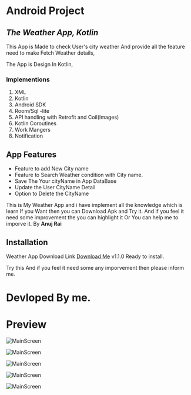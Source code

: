 # Android Project
## _The Weather App, Kotlin_

This App is Made to check User's city weather And provide all the feature need to make Fetch Weather details,

The App is Design In Kotlin,
### Implementions
 1. XML
 2. Kotlin
 3. Android SDK 
 4. Room/Sql -lite
 5. API handling with Retrofit and Coil(Images)
 6. Kotlin Coroutines
 7. Work Mangers
 8. Notification 
 
## App Features

- Feature to add New City name
- Feature to Search Weather condition with City name.
- Save The Your cityName in App DataBase
- Update the User CityName Detail
- Option to Delete the CityName

This is My Weather App and i have implement all the knowledge which is learn
If you Want then you can Download Apk and Try it.
And if you feel it need some improvement the you can highlight it 
Or You can help me to imporve it.
 By __Anuj Rai__ 


## Installation

Weather App Download Link [Download Me](https://drive.google.com/file/d/1kJF8n1VbhLhdCyxByFYYrurxFg-RUIu4/view?usp=sharing "Click Here to Download App") v1.1.0 Ready to install.

Try this And if you feel it need some any imporvement then please inform me. 

# Devloped By me.

# Preview

![MainScreen](https://lh3.googleusercontent.com/IfZqQuYf18MY0hUdUC6ye9VFvMTkW12Hr00pG9FGSCl4EOoqZtYEjN9Qk5vOH2fbPblf7_asEBQW6j7f4mVuLmR1XiVYnARZDshpUj_orl-h9_Ld3ExtgCDD4N-tJJyzhuRRn__E4x3JzOsY30W_rA9NKcnSAS7uGfdORctqGaxRos01LaHL3lly7TYPeb4Kyh0C_9cbpyg3L4QgPwFBI1qXvQ_42AJCgTsnjkiDUVqAvppQfZ-Ihl8hiGpB688ssB1claDbYqdieIt6Eb2zUO6ROvY6viNzA0y-j6BWelA-dfOwixTJytZCIsBNmcGPG8Exxcthw6uWITGgO-y0mU6qoxBDRaFxdsnjrUa1ij0kREhonyA75RUDZq-bLueDV7cIQr5_5SIgnDS8U4r-4FOoEjGBZygtTfdk5974y8peYTzB2fwvLTZkR0R91MV64WcN-nQKFwWrGe4UA_0NdgIZWT9LRpy-fcnAUmrMbJeik0tnXau3vv9AoT9Ws9wWZPOsE5u7Gyftvb7zxr0FFV8-FAcy-y7W4RA1AcoESoEuvIiVnwNKVTJnTS0UB6T-CWr7GCKTQQbho1NzjN077YTuWZje2agctEB0rWpezn1k7AuQ0yBnUjkMX_pa7EH-eoJLvSGH69ISxuA5LgxZl-egdjtyZJqpBIcS-defW51bgAItGg6JrYlIO5M7QiEbbFXvTVLVqIcqflQrBS_MC4VJ=w509-h903-no?authuser=0   "Splash Screen")

![MainScreen](https://lh3.googleusercontent.com/38e-v-xxMBmkhtJ_9NaWMMSxW3mzuTjiBLq4tA_Iih-px6yjsVqcaqU6OY0-8iypE74WqG1EuwipdgfEXzIIf2fyRfBnyGMrC79YMReTDFAaXc_U0h3PYwXjcWMuiA2FA9ByyEdIZ6NKlAOXGQ7MLLPSq36yKaUhr_sFHhxGbhbTcGv1D-DKiNgQJOePLQGSyju6ipmGPnVLT64wuZ0WtY-8D_jA9x6DRHoY5wWlLFI-GtDHNqTqYHYNRqZ1EmPr9gVGCPK9CqkHoOLawj8snpGJ7syR-litZtsj5YWuq_8C3MBZXK7IFOvPcI658vYlh3zoSduisVoMBP8RIKtdy4sM3uafW8up05yxtKMcZZ82ejrgJBQAHF7kFx233yN8ncJGIJRlLFqIUt5-S98fNtujrt46C-Vbqjzy2CvHF5XEnNTp1DfQT4mF7iIaj46TnJqMC6E6OPTWVtuQ4_DBOrns-BGbEWU9W3wjtQGN8C32Z141YY95f-MbBsqTWZNm7xkAowWPyfS3jSYYBCJnveSh6zvLnF8fw6A1zCUmwPLqYfqHW387soHM33XCZiFD7a-yT7RsBpcM_gcxFG4NAepcbsOXwuo3fVL9wS0pyZq8Aa1X4UmTFFT-MVdkfUhtcfqwsqfbi_eZShTkQtqTz1JDpItLdxmSPHiJ8lDOBicRZst22XIJHdCpoAsR2EXzWug7TSZl4DErifwkscUinSLR=w509-h903-no?authuser=0 "Location Screen")



![MainScreen](https://lh3.googleusercontent.com/8GUsD6McjqH8hWox1e_bLMFlxk7DjqYaxwhnjJc4TrdNlnRZnzCaXRm3kzBN_k6VSUesyEFtxA1n9EDv40v63vUbWgGydKaOah6hprCZw6x7QlJBh8-jfVJQWxWgmw0nhKf5oqXr-ahSxoAKKZnwBJw7orhxsNoxZXvOlBNpXD8OwiTFqgi59KhJOnTDiiyX5vN0q94c4uV1I17divwZ90cqXG2xr-qdtrT_z9PM000jOHpD54zNLZtBUMllvyXF5KoNHUYE-uIzoeiDo1zezMrevXEEyFjOTZEeopjVAJswzCqx5GRyB5GRaoPjGk9mhkVMdIRML7Pq4OEHpPIB72SK29E-uFM9F5nBTaEIxluxWq5GiWHhCfR7nXuwVeHy3ftElbxZdX6HCKo_P4K60S1fs8iDWmaAjTrqFqkjm8nnkTZiUmYVCAFQzBVK7XXZhXPeDKE13VQV3rHDZDss7_opFFAah4wgw5RG4KelLcuvf2TjMzgLc4TUL1C_VO6xVGfkjayNc_1tCesRN7cKwsBI8AuRcgn-OPKPZnLHsGIQij2l8UnAiOqtInJcIq0QANg5507t8AEdHPm3EdkTTosjI5yU3klw9zRCjdy4jTVt-JzKMtuEd4YQqDIZUJpxZyLcg_qR8dLg30P--WcTVoaVjNuox98ycfpm5_BxknZCPrDMHYJmP8Pq8_RO4hglmGW59lBffS1JLVQiAp9L0frn=w509-h903-no?authuser=0 "Main Screen")

![MainScreen](https://lh3.googleusercontent.com/OOrxGoa8QXx1zgLZB79LDn3mDDQIz-1QOLOjt9tH0P12_uP4p3vuzrOkltVdims_Ql3scnN5qegiaEAjZ86vrR4BwctCNO6GR_TDhe4beBf3irGOamON12-JrplXj19Sx6RRmb66TNbObcDOcJhVKqlnCDxwzp6qdh7JtS1sTRTn1QCc1odtK2m6JutGiZ8iEaQP4rFvje_2eJdVW3oRRf1QppbYj6_IW4mbb9aqzr-f_e2RkP8UDF_dUlqjXpPk5dxwYdRMafnl2pKhbeQbpceIBgVZARFUwf9FWc1EnbRs89aEh-i2bSseusW7FCbxhO7O6cvaE9TN6nqB6tIt0nlGNHkXFxyinAdo5gYubX65NA5IJ_aMZjI9pPxwenSVDqhIHJiVR2MtKCzOo5JpEDmTfBgQYObO2CMK3x1P7eqDIOYNw7KhcRZslRMV2rQN0cDig2mClZmwz75tlESascrvCc6voLbkK7mx43V0vJjZ5gYTOhzDY7mbUVGAAzUR2ur19hKeQAVXN5JZn-EaqYC69yTIGUBYOA-jZdzTSojdDRHysQDMIXemfVX14XYEdv7IgWWG3wnJRQn3633mKoef-PZZMJykAv3BzyK_A0b10IX7NObroUcZcGEJHt8_BjEz6RL1ArZIaPpYRy32hUgXlpvntbA8lDWH09F04igG5b6yMrx8YDEUV989ou5DUeayty6a8PY0-MMacIPIMdqp=w509-h903-no?authuser=0 "Notification Screen")

![MainScreen](https://lh3.googleusercontent.com/38e-v-xxMBmkhtJ_9NaWMMSxW3mzuTjiBLq4tA_Iih-px6yjsVqcaqU6OY0-8iypE74WqG1EuwipdgfEXzIIf2fyRfBnyGMrC79YMReTDFAaXc_U0h3PYwXjcWMuiA2FA9ByyEdIZ6NKlAOXGQ7MLLPSq36yKaUhr_sFHhxGbhbTcGv1D-DKiNgQJOePLQGSyju6ipmGPnVLT64wuZ0WtY-8D_jA9x6DRHoY5wWlLFI-GtDHNqTqYHYNRqZ1EmPr9gVGCPK9CqkHoOLawj8snpGJ7syR-litZtsj5YWuq_8C3MBZXK7IFOvPcI658vYlh3zoSduisVoMBP8RIKtdy4sM3uafW8up05yxtKMcZZ82ejrgJBQAHF7kFx233yN8ncJGIJRlLFqIUt5-S98fNtujrt46C-Vbqjzy2CvHF5XEnNTp1DfQT4mF7iIaj46TnJqMC6E6OPTWVtuQ4_DBOrns-BGbEWU9W3wjtQGN8C32Z141YY95f-MbBsqTWZNm7xkAowWPyfS3jSYYBCJnveSh6zvLnF8fw6A1zCUmwPLqYfqHW387soHM33XCZiFD7a-yT7RsBpcM_gcxFG4NAepcbsOXwuo3fVL9wS0pyZq8Aa1X4UmTFFT-MVdkfUhtcfqwsqfbi_eZShTkQtqTz1JDpItLdxmSPHiJ8lDOBicRZst22XIJHdCpoAsR2EXzWug7TSZl4DErifwkscUinSLR=w509-h903-no?authuser=0 "Update Screen")
